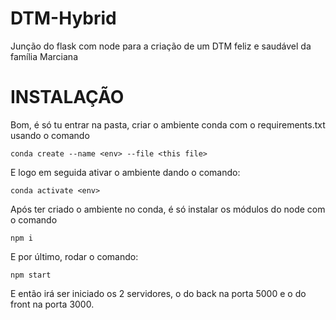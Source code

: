 # DTM-Hybrid
Junção do flask com node para a criação de um DTM feliz e saudável da família Marciana

# INSTALAÇÃO

Bom, é só tu entrar na pasta, criar o ambiente conda com o requirements.txt usando o comando

```
conda create --name <env> --file <this file>
```

E logo em seguida ativar o ambiente dando o comando:

```
conda activate <env>
```

Após ter criado o ambiente no conda, é só instalar os módulos do node com o comando

```
npm i
```

E por último, rodar o comando:

```
npm start
```

E então irá ser iniciado os 2 servidores, o do back na porta 5000 e o do front na porta 3000.